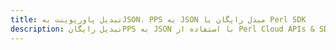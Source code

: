 ---title: تبدیل پاورپوینت بهJSON، PPS به JSON مبدل رایگان یا Perl SDKdescription: تبدیل رایگانPPS به JSON با استفاده از Perl Cloud APIs & SDK. همچنین اسناد Microsoft PowerPoint را در Cloud ایجاد، ویرایش و رندر کنید.---
